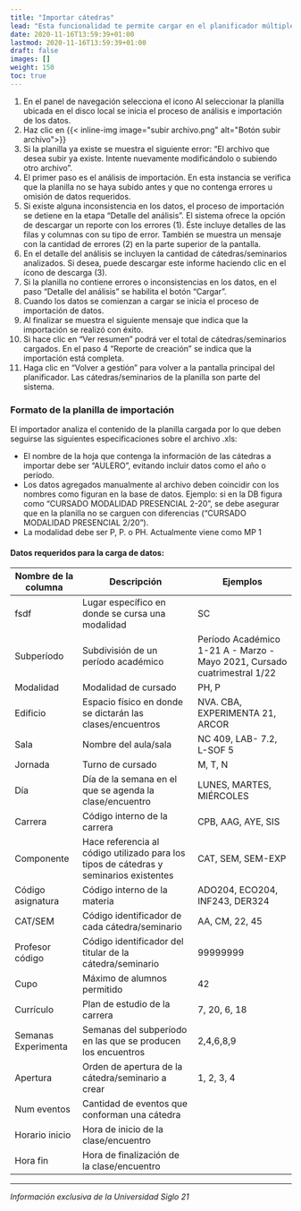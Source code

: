 ```yaml
---
title: "Importar cátedras"
lead: "Esta funcionalidad te permite cargar en el planificador múltiples cátedras y/o seminarios con todos sus detalles (modalidad, período, materia, cupo, docente, etc.) por medio de una plantilla con extensión .xls o .xlsx."
date: 2020-11-16T13:59:39+01:00
lastmod: 2020-11-16T13:59:39+01:00
draft: false
images: []
weight: 150
toc: true
---
```


1. En el panel de navegación selecciona el icono Al seleccionar la planilla ubicada en el disco local se inicia el proceso de análisis e importación de los datos.
1. Haz clic en {{< inline-img image="subir archivo.png" alt="Botón subir archivo">}}
1. Si la planilla ya existe se muestra el siguiente error: “El archivo que desea subir ya existe. Intente nuevamente modificándolo o subiendo otro archivo”.
1. El primer paso es el análisis de importación. En esta instancia se verifica que la planilla no se haya subido antes y que no contenga errores u omisión de datos requeridos.
1. Si existe alguna inconsistencia en los datos, el proceso de importación se detiene en la etapa “Detalle del análisis”. El sistema ofrece la opción de descargar un reporte con los errores (1). Éste incluye detalles de las filas y columnas con su tipo de error. También se muestra un mensaje con la cantidad de errores (2) en la parte superior de la pantalla.
1. En el detalle del análisis se incluyen la cantidad de cátedras/seminarios analizados. Si desea, puede descargar  este informe haciendo clic en el ícono de descarga (3).
1. Si la planilla no contiene errores o inconsistencias en los datos, en el paso “Detalle del análisis” se habilita el botón “Cargar”.
1. Cuando los datos se comienzan a cargar se inicia el proceso de importación de datos.
1. Al finalizar se muestra el siguiente mensaje que indica que la importación se realizó con éxito.
1. Si hace clic en “Ver resumen” podrá ver el total de cátedras/seminarios cargados. En el paso 4 “Reporte de creación” se indica que la importación está completa.
1. Haga clic en “Volver a gestión” para volver a la pantalla principal del planificador. Las cátedras/seminarios de la planilla son parte del sistema.

### Formato de la planilla de importación

El importador analiza el contenido de la planilla cargada por lo que deben seguirse las siguientes  especificaciones sobre el archivo .xls:

- El nombre de la hoja que contenga la información de las cátedras a importar debe ser “AULERO”, evitando incluir datos como el año o período.
- Los datos agregados manualmente al archivo deben coincidir con los nombres como figuran en la base de datos. Ejemplo: si en la DB figura como “CURSADO MODALIDAD PRESENCIAL 2-20”, se debe asegurar que en la planilla no se carguen con diferencias (“CURSADO MODALIDAD PRESENCIAL 2/20”).
- La modalidad debe ser P, P. o PH. Actualmente viene como MP 1

#### Datos requeridos para la carga de datos:

| Nombre de la columna | Descripción | Ejemplos |
| -- | -- | -- |
| fsdf | Lugar específico en donde se cursa una modalidad | SC
| Subperíodo | Subdivisión de un período académico | Período Académico 1-21 A - Marzo -Mayo 2021, Cursado cuatrimestral 1/22
| Modalidad | Modalidad de cursado | PH, P
| Edificio | Espacio físico en donde se dictarán las clases/encuentros | NVA. CBA, EXPERIMENTA 21, ARCOR
| Sala | Nombre del aula/sala | NC 409, LAB- 7.2, L-SOF 5
| Jornada | Turno de cursado | M, T, N
| Día | Día de la semana en el que se agenda la clase/encuentro | LUNES, MARTES, MIÉRCOLES
| Carrera | Código interno de la carrera | CPB, AAG, AYE, SIS
| Componente | Hace referencia al código utilizado para los tipos de cátedras y seminarios existentes | CAT, SEM, SEM-EXP
| Código asignatura | Código interno de la materia | ADO204, ECO204, INF243, DER324
| CAT/SEM | Código identificador de cada cátedra/seminario | AA, CM, 22, 45
| Profesor código | Código identificador del titular de la cátedra/seminario | 99999999
| Cupo | Máximo de alumnos permitido | 42
| Currículo | Plan de estudio de la carrera | 7, 20, 6, 18
| Semanas Experimenta | Semanas del subperíodo en las que se producen los encuentros | 2,4,6,8,9
| Apertura | Orden de apertura de la cátedra/seminario a crear | 1, 2, 3, 4
| Num eventos | Cantidad de eventos que conforman una cátedra |
| Horario inicio | Hora de inicio de la clase/encuentro |
| Hora fin | Hora de finalización de la clase/encuentro |
---

_Información exclusiva de la Universidad Siglo 21_
